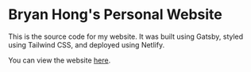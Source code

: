 # Bryan Hong's Personal Website

This is the source code for my website. It was built using Gatsby, styled
using Tailwind CSS, and deployed using Netlify.

You can view the website [here](https://bryan-hong.netlify.app/).
